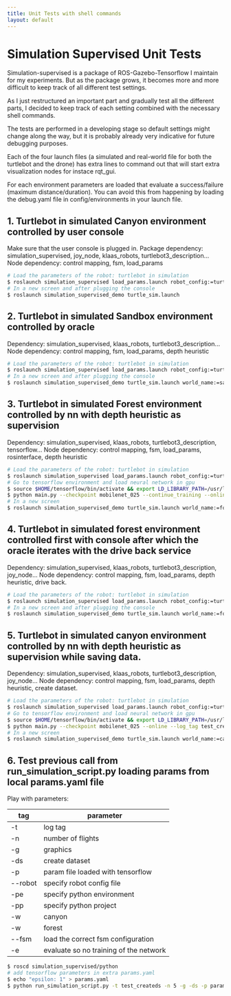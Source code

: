 ```yaml
---
title: Unit Tests with shell commands
layout: default
---
```


# Simulation Supervised Unit Tests

Simulation-supervised is a package of ROS-Gazebo-Tensorflow I maintain for my experiments. But as the package grows, it becomes more and more difficult to keep track of all different test settings.

As I just restructured an important part and gradually test all the different parts, I decided to keep track of each setting combined with the necessary shell commands.

The tests are performed in a developing stage so default settings might change along the way, but it is probably already very indicative for future debugging purposes.

Each of the four launch files (a simulated and real-world file for both the turtlebot and the drone) has extra lines to command out that will start extra visualization nodes for instace rqt_gui. 

For each environment parameters are loaded that evaluate a success/failure (maximum distance/duration). You can avoid this from happening by loading the debug.yaml file in config/environments in your launch file.

## 1. Turtlebot in simulated Canyon environment controlled by user console

Make sure that the user console is plugged in.
Package dependency: simulation_supervised, joy_node, klaas_robots, turtlebot3_description...
Node dependency: control mapping, fsm, load_params

```bash
# Load the parameters of the robot: turtlebot in simulation
$ roslaunch simulation_supervised load_params.launch robot_config:=turtle_sim.yaml
# In a new screen and after plugging the console
$ roslaunch simulation_supervised_demo turtle_sim.launch
```

## 2. Turtlebot in simulated Sandbox environment controlled by oracle

Dependency: simulation_supervised, klaas_robots, turtlebot3_description...
Node dependency: control mapping, fsm, load_params, depth heuristic

```bash
# Load the parameters of the robot: turtlebot in simulation
$ roslaunch simulation_supervised load_params.launch robot_config:=turtle_sim.yaml
# In a new screen and after plugging the console
$ roslaunch simulation_supervised_demo turtle_sim.launch world_name:=sandbox fsm_config:=oracle_turtle_fsm
```

## 3. Turtlebot in simulated Forest environment controlled by nn with depth heuristic as supervision

Dependency: simulation_supervised, klaas_robots, turtlebot3_description, tensorflow...
Node dependency: control mapping, fsm, load_params, rosinterface, depth heuristic

```bash
# Load the parameters of the robot: turtlebot in simulation
$ roslaunch simulation_supervised load_params.launch robot_config:=turtle_sim.yaml
# Go to tensorflow environment and load neural network in gpu
$ source $HOME/tensorflow/bin/activate && export LD_LIBRARY_PATH=/usr/local/cuda/lib64:/usr/local/cudnn/lib64:/usr/local/cuda/lib64:/opt/ros/kinetic/lib && cd $HOME/tensorflow/pilot/pilot
$ python main.py --checkpoint mobilenet_025 --continue_training --online --log_tag test_coll_pred --network coll_q_net
# In a new screen 
$ roslaunch simulation_supervised_demo turtle_sim.launch world_name:=forest fsm_config:=nn_turtle_fsm
```

## 4. Turtlebot in simulated forest environment controlled first with console after which the oracle iterates with the drive back service

Dependency: simulation_supervised, klaas_robots, turtlebot3_description, joy_node...
Node dependency: control mapping, fsm, load_params, depth heuristic, drive back.

```bash
# Load the parameters of the robot: turtlebot in simulation
$ roslaunch simulation_supervised load_params.launch robot_config:=turtle_sim.yaml
# In a new screen and after plugging the console
$ roslaunch simulation_supervised_demo turtle_sim.launch world_name:=forest fsm_config:=console_oracle_db_turtle_fsm
```

## 5. Turtlebot in simulated canyon environment controlled by nn with depth heuristic as supervision while saving data.

Dependency: simulation_supervised, klaas_robots, turtlebot3_description, joy_node...
Node dependency: control mapping, fsm, load_params, depth heuristic, create dataset.

```bash
# Load the parameters of the robot: turtlebot in simulation
$ roslaunch simulation_supervised load_params.launch robot_config:=turtle_sim.yaml
# Go to tensorflow environment and load neural network in gpu
$ source $HOME/tensorflow/bin/activate && export LD_LIBRARY_PATH=/usr/local/cuda/lib64:/usr/local/cudnn/lib64:/usr/local/cuda/lib64:/opt/ros/kinetic/lib && cd $HOME/tensorflow/pilot/pilot
$ python main.py --checkpoint mobilenet_025 --online --log_tag test_createds/tf --network coll_q_net
# In a new screen
$ roslaunch simulation_supervised_demo turtle_sim.launch world_name:=canyon fsm_config:=nn_turtle_fsm log_folder:=test_createds save_images:=true
```

## 6. Test previous call from run_simulation_script.py loading params from local params.yaml file

Play with parameters: 

| tag | parameter |
|-|-|
| -t | log tag |
| -n | number of flights |
| -g | graphics |
| -ds | create dataset |
| -p | param file loaded with tensorflow |
| --robot | specify robot config file |
| -pe | specify python environment |
| -pp | specify python project |
| -w | canyon |
| -w | forest |
| --fsm | load the correct fsm configuration |
| -e | evaluate so no training of the network |

```bash
$ roscd simulation_supervised/python
# add tensorflow parameters in extra params.yaml
$ echo "epsilon: 1" > params.yaml
$ python run_simulation_script.py -t test_createds -n 5 -g -ds -p params.yaml --robot turtle_sim -pe virtualenv -pp q-learning/pilot -w canyon -w forest --fsm nn_turtle_fsm -e
```
